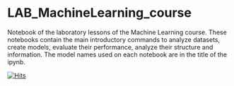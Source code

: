# LAB_MachineLearning_course
Notebook of the laboratory lessons of the Machine Learning course. These notebooks contain the main introductory commands to analyze datasets, create models, evaluate their performance, analyze their structure and information. The model names used on each notebook are in the title of the ipynb.

[![Hits](https://hits.seeyoufarm.com/api/count/incr/badge.svg?url=https%3A%2F%2Fgithub.com%2FCristianCosci%2FLAB_MachineLearning_course&count_bg=%23E98F00&title_bg=%23555555&icon=python.svg&icon_color=%23FF9D0F&title=Lab&edge_flat=false)](https://hits.seeyoufarm.com)
